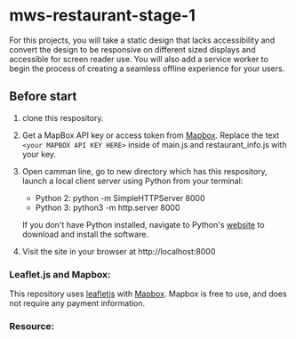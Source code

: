 # mws-restaurant-stage-1

For this projects, you will take a static design that lacks accessibility and convert the design to be responsive on different sized displays and accessible for screen reader use. You will also add a service worker to begin the process of creating a seamless offline experience for your users.

## Before start 

1. clone this respository.

2. Get a MapBox API key or access token from [Mapbox](https://www.mapbox.com/). Replace the text `<your MAPBOX API KEY HERE>` inside of main.js and restaurant_info.js with your key.

3. Open camman line, go to new directory which has this respository, launch a local client server using Python from your terminal: 

    * Python 2: python -m SimpleHTTPServer 8000 
    * Python 3: python3 -m http.server 8000

     If you don't have Python installed, navigate to Python's [website](https://www.python.org/) to download and install the software.

4. Visit the site in your browser at http://localhost:8000


### Leaflet.js and Mapbox:

This repository uses [leafletjs](https://leafletjs.com/) with [Mapbox](https://www.mapbox.com/). Mapbox is free to use, and does not require any payment information. 

### Resource:

